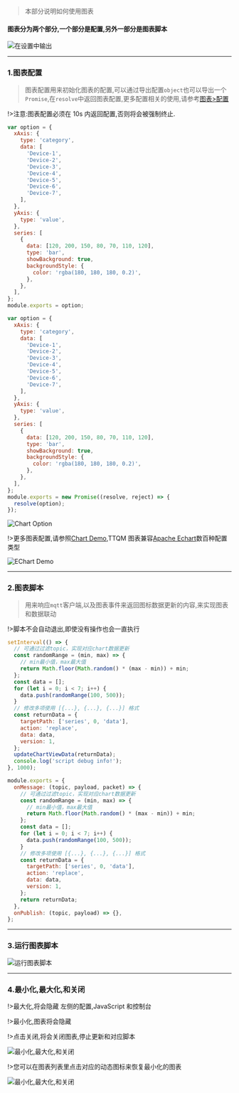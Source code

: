 > 本部分说明如何使用图表

#### 图表分为两个部分,一个部分是配置,另外一部分是图表脚本

![在设置中输出](../_media/chart-view-usage-1.jpg ':size=600')

---

### 1.图表配置

> 图表配置用来初始化图表的配置,可以通过导出配置`object`也可以导出一个`Promise`,在`resolve`中返回图表配置,更多配置相关的使用,请参考[图表>配置](zh-cn/chart/option)

!>注意:图表配置必须在 10s 内返回配置,否则将会被强制终止.

<!-- tabs:start -->
<!-- tab:同步返回 -->

```javascript
var option = {
  xAxis: {
    type: 'category',
    data: [
      'Device-1',
      'Device-2',
      'Device-3',
      'Device-4',
      'Device-5',
      'Device-6',
      'Device-7',
    ],
  },
  yAxis: {
    type: 'value',
  },
  series: [
    {
      data: [120, 200, 150, 80, 70, 110, 120],
      type: 'bar',
      showBackground: true,
      backgroundStyle: {
        color: 'rgba(180, 180, 180, 0.2)',
      },
    },
  ],
};
module.exports = option;
```

<!-- tab:异步返回 -->

```javascript
var option = {
  xAxis: {
    type: 'category',
    data: [
      'Device-1',
      'Device-2',
      'Device-3',
      'Device-4',
      'Device-5',
      'Device-6',
      'Device-7',
    ],
  },
  yAxis: {
    type: 'value',
  },
  series: [
    {
      data: [120, 200, 150, 80, 70, 110, 120],
      type: 'bar',
      showBackground: true,
      backgroundStyle: {
        color: 'rgba(180, 180, 180, 0.2)',
      },
    },
  ],
};
module.exports = new Promise((resolve, reject) => {
  resolve(option);
});
```

<!-- tab:初始化图表 -->

![Chart Option](../_media/chart-option.jpg ':size=500')

<!-- tabs:end -->

!>更多图表配置,请参照[Chart Demo](https://echarts.apache.org/examples/zh/index.html#chart-type-line),TTQM 图表兼容[Apache Echart](https://echarts.apache.org/zh/index.html)数百种配置类型

![EChart Demo](../_media/echart-demo.jpg ':size=500')

---

### 2.图表脚本

> 用来响应`mqtt`客户端,以及图表事件来返回图标数据更新的内容,来实现图表和数据联动

!>脚本不会自动退出,即使没有操作也会一直执行

```javascript
setInterval(() => {
  // 可通过过滤topic，实现对应chart数据更新
  const randomRange = (min, max) => {
    // min最小值，max最大值
    return Math.floor(Math.random() * (max - min)) + min;
  };
  const data = [];
  for (let i = 0; i < 7; i++) {
    data.push(randomRange(100, 500));
  }
  // 修改多项使用 [{...}, {...}, {...}] 格式
  const returnData = {
    targetPath: ['series', 0, 'data'],
    action: 'replace',
    data: data,
    version: 1,
  };
  updateChartViewData(returnData);
  console.log('script debug info!');
}, 1000);

module.exports = {
  onMessage: (topic, payload, packet) => {
    // 可通过过滤topic，实现对应chart数据更新
    const randomRange = (min, max) => {
      // min最小值，max最大值
      return Math.floor(Math.random() * (max - min)) + min;
    };
    const data = [];
    for (let i = 0; i < 7; i++) {
      data.push(randomRange(100, 500));
    }
    // 修改多项使用 [{...}, {...}, {...}] 格式
    const returnData = {
      targetPath: ['series', 0, 'data'],
      action: 'replace',
      data: data,
      version: 1,
    };
    return returnData;
  },
  onPublish: (topic, payload) => {},
};
```

---

### 3.运行图表脚本

![运行图表脚本](../_media/chart-view-usage-2.jpg ':size=600')

---

### 4.最小化,最大化,和关闭

!>最大化,将会隐藏 左侧的配置,JavaScript 和控制台

!>最小化,图表将会隐藏

!>点击关闭,将会关闭图表,停止更新和对应脚本

![最小化,最大化,和关闭](../_media/chart-view-usage-3.jpg ':size=600')

!>您可以在图表列表里点击对应的动态图标来恢复最小化的图表

![最小化,最大化,和关闭](../_media/chart-view-usage-4.jpg ':size=600')
